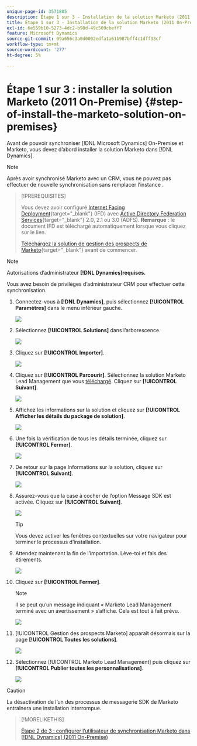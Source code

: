 ```yaml
---
unique-page-id: 3571805
description: Étape 1 sur 3 - Installation de la solution Marketo (2011 On-Premise) - Documents Marketo - Documentation du produit
title: Étape 1 sur 3 - Installation de la solution Marketo (2011 On-Premise)
exl-id: 6e559b10-5273-4dc2-b98d-49c509cbeff7
feature: Microsoft Dynamics
source-git-commit: 09a656c3a0d0002edfa1a61b987bff4c1dff33cf
workflow-type: tm+mt
source-wordcount: '277'
ht-degree: 5%

---
```


# Étape 1 sur 3 : installer la solution Marketo (2011 On-Premise) {#step-of-install-the-marketo-solution-on-premises}

Avant de pouvoir synchroniser [!DNL Microsoft Dynamics] On-Premise et Marketo, vous devez d’abord installer la solution Marketo dans [!DNL Dynamics].

>[!NOTE]
>
>Après avoir synchronisé Marketo avec un CRM, vous ne pouvez pas effectuer de nouvelle synchronisation sans remplacer l’instance .

>[!PREREQUISITES]
>
>Vous devez avoir configuré [Internet Facing Deployment](https://learn.microsoft.com/en-us/dynamics365/customerengagement/on-premises/deploy/configure-an-internet-facing-deployment){target="_blank"} (IFD) avec [Active Directory Federation Services](https://msdn.microsoft.com/en-us/library/bb897402.aspx){target="_blank"} 2.0, 2.1 ou 3.0 (ADFS). **Remarque** : le document IFD est téléchargé automatiquement lorsque vous cliquez sur le lien.
>
>[Téléchargez la solution de gestion des prospects de Marketo](/help/marketo/product-docs/crm-sync/microsoft-dynamics-sync/sync-setup/download-the-marketo-lead-management-solution.md){target="_blank"} avant de commencer.

>[!NOTE]
>
>Autorisations d’administrateur **[!DNL Dynamics]requises.**
>
>Vous avez besoin de privilèges d’administrateur CRM pour effectuer cette synchronisation.

1. Connectez-vous à **[!DNL Dynamics]**, puis sélectionnez **[!UICONTROL Paramètres]** dans le menu inférieur gauche.

   ![](assets/image2015-4-2-11-3a32-3a53.png)

1. Sélectionnez **[!UICONTROL Solutions]** dans l’arborescence.

   ![](assets/image2015-4-2-11-3a35-3a28.png)

1. Cliquez sur **[!UICONTROL Importer]**.

   ![](assets/image2015-4-2-11-3a37-3a33.png)

1. Cliquez sur **[!UICONTROL Parcourir]**. Sélectionnez la solution Marketo Lead Management que vous [téléchargé](/help/marketo/product-docs/crm-sync/microsoft-dynamics-sync/sync-setup/download-the-marketo-lead-management-solution.md). Cliquez sur **[!UICONTROL Suivant]**.

   ![](assets/image2015-4-2-11-3a40-3a33.png)

1. Affichez les informations sur la solution et cliquez sur **[!UICONTROL Afficher les détails du package de solution]**.

   ![](assets/image2015-11-18-11-3a12-3a8.png)

1. Une fois la vérification de tous les détails terminée, cliquez sur **[!UICONTROL Fermer]**.

   ![](assets/image2015-10-9-14-3a57-3a3.png)

1. De retour sur la page Informations sur la solution, cliquez sur **[!UICONTROL Suivant]**.

   ![](assets/image2015-4-2-11-3a41-3a48.png)

1. Assurez-vous que la case à cocher de l’option Message SDK est activée. Cliquez sur **[!UICONTROL Suivant]**.

   ![](assets/image2015-4-2-11-3a42-3a37.png)

   >[!TIP]
   >
   >Vous devez activer les fenêtres contextuelles sur votre navigateur pour terminer le processus d’installation.

1. Attendez maintenant la fin de l’importation. Lève-toi et fais des étirements.

   ![](assets/image2015-4-2-11-3a43-3a51.png)

1. Cliquez sur **[!UICONTROL Fermer]**.

   >[!NOTE]
   >
   >Il se peut qu’un message indiquant « Marketo Lead Management terminé avec un avertissement » s’affiche. Cela est tout à fait prévu.

   ![](assets/image2015-4-2-11-3a44-3a44.png)

1. [!UICONTROL Gestion des prospects Marketo] apparaît désormais sur la page **[!UICONTROL Toutes les solutions]**.

   ![](assets/image2015-4-2-11-3a46-3a55.png)

1. Sélectionnez [!UICONTROL Marketo Lead Management] puis cliquez sur **[!UICONTROL Publier toutes les personnalisations]**.

   ![](assets/image2015-4-2-11-3a48-3a21.png)

>[!CAUTION]
>
>La désactivation de l’un des processus de messagerie SDK de Marketo entraînera une installation interrompue.

>[!MORELIKETHIS]
>
>[Étape 2 de 3 : configurer l’utilisateur de synchronisation Marketo dans  [!DNL Dynamics] (2011 On-Premise)](/help/marketo/product-docs/crm-sync/microsoft-dynamics-sync/sync-setup/connecting-to-legacy-versions/step-2-of-3-set-up-2011.md)
